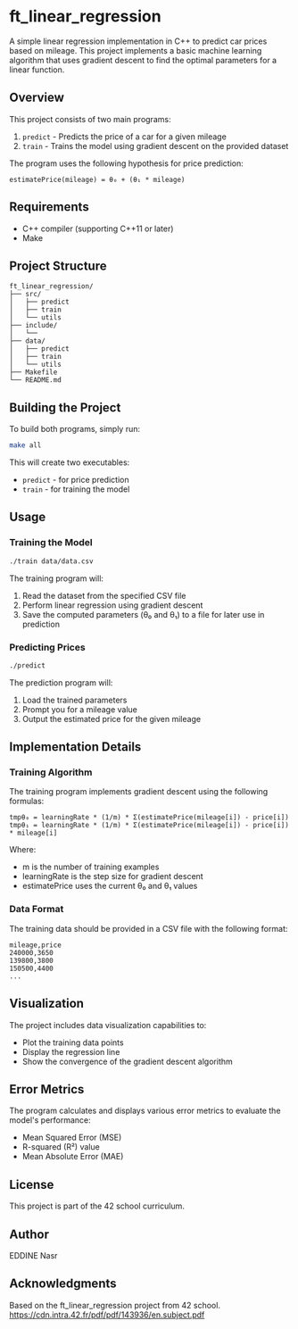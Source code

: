 # ft_linear_regression

A simple linear regression implementation in C++ to predict car prices based on mileage. This project implements a basic machine learning algorithm that uses gradient descent to find the optimal parameters for a linear function.

## Overview

This project consists of two main programs:
1. `predict` - Predicts the price of a car for a given mileage
2. `train` - Trains the model using gradient descent on the provided dataset

The program uses the following hypothesis for price prediction:
```
estimatePrice(mileage) = θ₀ + (θ₁ * mileage)
```

## Requirements

- C++ compiler (supporting C++11 or later)
- Make

## Project Structure

```
ft_linear_regression/
├── src/
│   ├── predict
│   ├── train
│   └── utils
├── include/
│   └── 
├── data/
│   ├── predict
│   ├── train
│   └── utils
├── Makefile
└── README.md
```

## Building the Project

To build both programs, simply run:
```bash
make all
```

This will create two executables:
- `predict` - for price prediction
- `train` - for training the model

## Usage

### Training the Model

```bash
./train data/data.csv
```

The training program will:
1. Read the dataset from the specified CSV file
2. Perform linear regression using gradient descent
3. Save the computed parameters (θ₀ and θ₁) to a file for later use in prediction

### Predicting Prices

```bash
./predict
```

The prediction program will:
1. Load the trained parameters
2. Prompt you for a mileage value
3. Output the estimated price for the given mileage

## Implementation Details

### Training Algorithm

The training program implements gradient descent using the following formulas:

```
tmpθ₀ = learningRate * (1/m) * Σ(estimatePrice(mileage[i]) - price[i])
tmpθ₁ = learningRate * (1/m) * Σ(estimatePrice(mileage[i]) - price[i]) * mileage[i]
```

Where:
- m is the number of training examples
- learningRate is the step size for gradient descent
- estimatePrice uses the current θ₀ and θ₁ values

### Data Format

The training data should be provided in a CSV file with the following format:
```
mileage,price
240000,3650
139800,3800
150500,4400
...
```

## Visualization

The project includes data visualization capabilities to:
- Plot the training data points
- Display the regression line
- Show the convergence of the gradient descent algorithm

## Error Metrics

The program calculates and displays various error metrics to evaluate the model's performance:
- Mean Squared Error (MSE)
- R-squared (R²) value
- Mean Absolute Error (MAE)

## License

This project is part of the 42 school curriculum.

## Author

EDDINE Nasr

## Acknowledgments

Based on the ft_linear_regression project from 42 school.
https://cdn.intra.42.fr/pdf/pdf/143936/en.subject.pdf